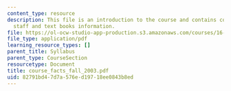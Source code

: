```yaml
---
content_type: resource
description: This file is an introduction to the course and contains course objective,
  staff and text books information.
file: https://ol-ocw-studio-app-production.s3.amazonaws.com/courses/16-01-unified-engineering-i-ii-iii-iv-fall-2005-spring-2006/82791bd47d7a576ed19718ee0843b8ed_course_facts_fall_2003.pdf
file_type: application/pdf
learning_resource_types: []
parent_title: Syllabus
parent_type: CourseSection
resourcetype: Document
title: course_facts_fall_2003.pdf
uid: 82791bd4-7d7a-576e-d197-18ee0843b8ed
---
```

